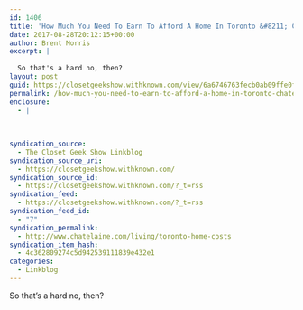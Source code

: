 ```yaml
---
id: 1406
title: 'How Much You Need To Earn To Afford A Home In Toronto &#8211; Chatelaine'
date: 2017-08-28T20:12:15+00:00
author: Brent Morris
excerpt: |
  
  So that's a hard no, then?
layout: post
guid: https://closetgeekshow.withknown.com/view/6a6746763fecb0ab09ffe0f4a4910841
permalink: /how-much-you-need-to-earn-to-afford-a-home-in-toronto-chatelaine/
enclosure:
  - |
    
    
    
syndication_source:
  - The Closet Geek Show Linkblog
syndication_source_uri:
  - https://closetgeekshow.withknown.com/
syndication_source_id:
  - https://closetgeekshow.withknown.com/?_t=rss
syndication_feed:
  - https://closetgeekshow.withknown.com/?_t=rss
syndication_feed_id:
  - "7"
syndication_permalink:
  - http://www.chatelaine.com/living/toronto-home-costs
syndication_item_hash:
  - 4c362809274c5d942539111839e432e1
categories:
  - Linkblog
---
```

<div class="known-bookmark">
  <div class="e-content">
    <p>
      So that&#8217;s a hard no, then?
    </p>
  </div>
</div>